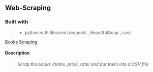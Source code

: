 ## Web-Scraping

### Built with
> - python with libraries (requests , BeautifulSoup , csv)

[Books Scraping](https://github.com/SamirHendawy/web-scraping/tree/main/books%20scraping)
#### Description
> ###### Scrap the books (name, price, rate) and put them into a CSV file 
